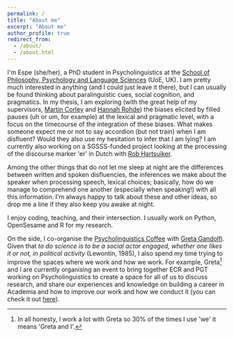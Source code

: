 ```yaml
---
permalink: /
title: "About me"
excerpt: "About me"
author_profile: true
redirect_from: 
  - /about/
  - /about.html
---
```


I'm Espe (she/her), a PhD student in Psycholinguistics at the [School of Philosophy, Psychology and Language Sciences](https://www.ed.ac.uk/ppls) (UoE, UK). I am pretty much interested in anything (and I could just leave it there), but I can usually be found thinking about paralinguistic cues, social cognition, and pragmatics. In my thesis, I am exploring (with the great help of my supervisors, [Martin Corley](https://martincorley.org/) and [Hannah Rohde](http://www.lel.ed.ac.uk/~hrohde/index.html)) the biases elicited by filled pauses (uh or um, for example) at the lexical and pragmatic level, with a focus on the timecourse of the integration of these biases. What makes someone expect me or not to say accordion (but not train) when I am disfluent? Would they also use my hesitation to infer that I am lying? I am currently also working on a SGSSS-funded project looking at the processing of the discourse marker 'er' in Dutch with [Rob Hartsuiker](https://users.ugent.be/~rhartsui/).

Among the other things that do not let me sleep at night are the differences between written and spoken disfluencies, the inferences we make about the speaker when processing speech, lexical choices; basically, how do we manage to comprehend one another (especially when speaking!) with all this information. I'm always happy to talk about these and other ideas, so drop me a line if they also keep you awake at night.

I enjoy coding, teaching, and their intersection. I usually work on Python, OpenSesame and R for my research. 

On the side, I co-organise the [Psycholinguistics Coffee](https://blogs.ed.ac.uk/psycholingcoffee/) with [Greta Gandolfi](https://gretagandolfi.github.io/). Given that *to do science is to be a social actor engaged, whether one likes it or not, in political activity* (Lewontin, 1985), I also spend my time trying to improve the spaces where we work and how we work. For example, Greta[^1] and I are currently organising an event to bring together ECR and PGT working on Psycholinguistics to create a space for all of us to discuss research, and share our experiences and knowledge on building a career in Academia and how to improve our work and how we conduct it (you can check it out [here](https://linkedi2022.github.io/)).  


[^1]: In all honesty, I work a lot with Greta so 30% of the times I use 'we' it means 'Greta and I'.
